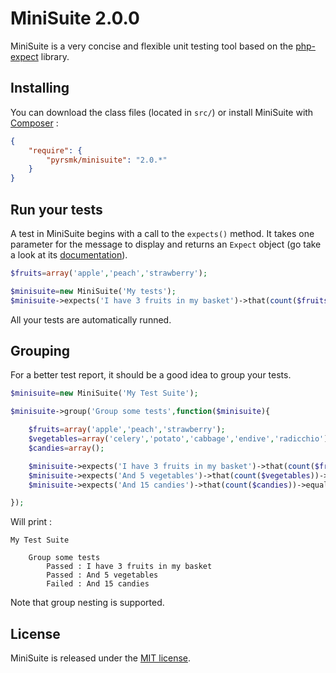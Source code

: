 MiniSuite 2.0.0
===============

MiniSuite is a very concise and flexible unit testing tool based on the [php-expect](https://bitbucket.org/nunzion/php-expect) library.

Installing
----------

You can download the class files (located in `src/`) or install MiniSuite with [Composer](https://getcomposer.org/) :

```json
{
    "require": {
        "pyrsmk/minisuite": "2.0.*"
    }
}
```

Run your tests
--------------

A test in MiniSuite begins with a call to the `expects()` method. It takes one parameter for the message to display and returns an `Expect` object (go take a look at its [documentation](https://bitbucket.org/nunzion/php-expect)).

```php
$fruits=array('apple','peach','strawberry');

$minisuite=new MiniSuite('My tests');
$minisuite->expects('I have 3 fruits in my basket')->that(count($fruits))->equals(3);
```

All your tests are automatically runned.

Grouping
--------

For a better test report, it should be a good idea to group your tests.

```php
$minisuite=new MiniSuite('My Test Suite');

$minisuite->group('Group some tests',function($minisuite){

    $fruits=array('apple','peach','strawberry');
    $vegetables=array('celery','potato','cabbage','endive','radicchio');
    $candies=array();

    $minisuite->expects('I have 3 fruits in my basket')->that(count($fruits))->equals(3);
    $minisuite->expects('And 5 vegetables')->that(count($vegetables))->equals(5);
    $minisuite->expects('And 15 candies')->that(count($candies))->equals(15);

});
```

Will print :

```
My Test Suite

    Group some tests
        Passed : I have 3 fruits in my basket
        Passed : And 5 vegetables
        Failed : And 15 candies
```

Note that group nesting is supported.

License
-------

MiniSuite is released under the [MIT license](http://dreamysource.mit-license.org).
